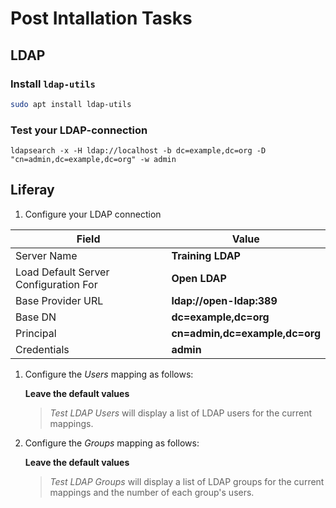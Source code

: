 # Post Intallation Tasks

## LDAP

### Install `ldap-utils`

```bash
sudo apt install ldap-utils
```

### Test your LDAP-connection

```
ldapsearch -x -H ldap://localhost -b dc=example,dc=org -D "cn=admin,dc=example,dc=org" -w admin
``` 

## Liferay

1. Configure your LDAP connection

  |     Field         |    Value      |
  | ----------------- | ------------- |
  | Server Name   | __Training LDAP__ |
  | Load Default Server Configuration For | __Open LDAP__ |
  | Base Provider URL | __ldap://open-ldap:389__ |
  | Base DN | __dc=example,dc=org__ |
  | Principal | __cn=admin,dc=example,dc=org__ |
  | Credentials | __admin__ |

1. Configure the *Users* mapping as follows:

    __Leave the default values__

    > *Test LDAP Users* will display a list of LDAP users for the current mappings.

1. Configure the *Groups* mapping as follows:

    __Leave the default values__

    > *Test LDAP Groups* will display a list of LDAP groups for the current mappings and the number of each group's users.
